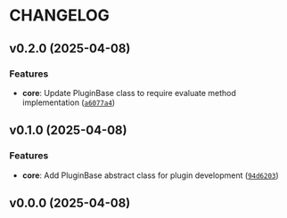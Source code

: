 # CHANGELOG


## v0.2.0 (2025-04-08)

### Features

- **core**: Update PluginBase class to require evaluate method implementation
  ([`a6077a4`](https://github.com/shawnoster/uvws/commit/a6077a47bbfd9587b700a4ca1da2c99d0e79862a))


## v0.1.0 (2025-04-08)

### Features

- **core**: Add PluginBase abstract class for plugin development
  ([`94d6203`](https://github.com/shawnoster/uvws/commit/94d6203af51f84b6ffaa414692cba7d8ede3b3f6))


## v0.0.0 (2025-04-08)
